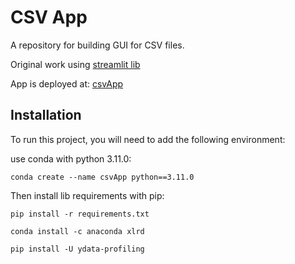 
# CSV App

A repository for building GUI for CSV files.

Original work using [streamlit lib](https://docs.streamlit.io/library/api-reference) 

App is deployed at: [csvApp](https://kamalelsaaid-csvapp-streamlitui-ysn23h.streamlit.app/)
## Installation

To run this project, you will need to add the following environment:

use conda with python 3.11.0:

`conda create --name csvApp python==3.11.0`

Then install lib requirements with pip:

`pip install -r requirements.txt`

`conda install -c anaconda xlrd`

`pip install -U ydata-profiling`
